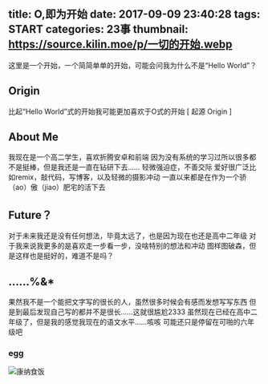 title: O,即为开始
date: 2017-09-09 23:40:28
tags: START
categories: 23事
thumbnail: https://source.kilin.moe/p/一切的开始.webp
---
这里是一个开始，一个简简单单的开始，可能会问我为什么不是“Hello World”？
## Origin
比起“Hello World”式的开始我可能更加喜欢于O式的开始
[ 起源 Origin ]
## About Me
我现在是一个高二学生，喜欢折腾安卓和前端
因为没有系统的学习过所以很多都不是挺棒，但是我还是一直在钻研下去……
轻微强迫症，不善交际
爱好很广泛比如remix，敲代码，写博客，以及轻微的摄影冲动
一直以来都是在作为一个骄（ao）傲（jiao）肥宅的活下去
## Future？
对于未来我还是没有任何想法，毕竟太远了，也是因为现在也还是高中二年级
对于我来说我更多的是喜欢走一步看一步，没啥特别的想法和冲动
图样图破森，但是这样也是挺好的，难道不是吗？
## ……%&*
果然我不是一个能把文字写的很长的人，虽然很多时候会有感而发想写写东西
但是到最后发现自己写的都并不是很长……这就很尴尬2333
虽然现在已经在高中二年级了，但是我的感觉我现在的语文水平……咳咳
可能还只是停留在可啪的六年级吧
### egg
![康纳食饭](https://source.kilin.moe/p/一切的开始/1.webp)